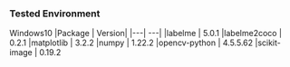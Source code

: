 ### Tested Environment
Windows10
|Package            | Version|
|---| ---|
|labelme          |   5.0.1
|labelme2coco    |    0.2.1
|matplotlib      |    3.2.2
|numpy           |    1.22.2
|opencv-python   |    4.5.5.62
|scikit-image    |    0.19.2

